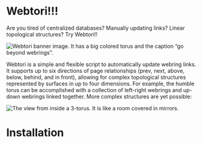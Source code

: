 # Webtori!!!
Are you tired of centralized databases? Manually updating links? Linear topological structures? Try Webtori!!

![Webtori banner image. It has a big colored torus and the caption “go beyond webrings”.](https://cdn.discordapp.com/attachments/575809098923376650/1005032062111195237/Example_torus.webp)

Webtori is a simple and flexible script to automatically update webring links. It supports up to six directions of page relationships (prev, next, above, below, behind, and in front), allowing for complex topological structures represented by surfaces in up to four dimensions. For example, the humble torus can be accomplished with a collection of left-right webrings and up-down webrings linked together. More complex structures are yet possible:

![The view from inside a 3-torus. It is like a room covered in mirrors.](https://upload.wikimedia.org/wikipedia/commons/d/db/3-Manifold_3-Torus.png)

# Installation
